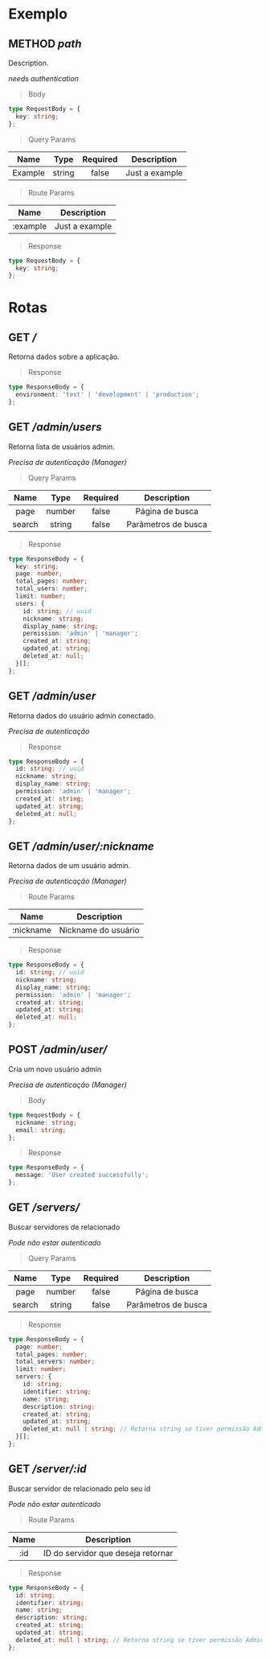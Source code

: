 # Exemplo

## METHOD _path_

Description.

_needs authentication_

> Body

```ts
type RequestBody = {
  key: string;
};
```

> Query Params

|  Name   |  Type  | Required |  Description   |
| :-----: | :----: | :------: | :------------: |
| Example | string |  false   | Just a example |

> Route Params

|   Name   |  Description   |
| :------: | :------------: |
| :example | Just a example |

> Response

```ts
type RequestBody = {
  key: string;
};
```

# Rotas

## GET _/_

Retorna dados sobre a aplicação.

> Response

```ts
type ResponseBody = {
  environment: 'test' | 'development' | 'production';
};
```

## GET _/admin/users_

Retorna lista de usuários admin.

_Precisa de autenticação (Manager)_

> Query Params

|  Name  |  Type  | Required |     Description     |
| :----: | :----: | :------: | :-----------------: |
|  page  | number |  false   |   Página de busca   |
| search | string |  false   | Parâmetros de busca |

> Response

```ts
type ResponseBody = {
  key: string;
  page: number;
  total_pages: number;
  total_users: number;
  limit: number;
  users: {
    id: string; // uuid
    nickname: string;
    display_name: string;
    permission: 'admin' | 'manager';
    created_at: string;
    updated_at: string;
    deleted_at: null;
  }[];
};
```

## GET _/admin/user_

Retorna dados do usuário admin conectado.

_Precisa de autenticação_

> Response

```ts
type ResponseBody = {
  id: string; // uuid
  nickname: string;
  display_name: string;
  permission: 'admin' | 'manager';
  created_at: string;
  updated_at: string;
  deleted_at: null;
};
```

## GET _/admin/user/:nickname_

Retorna dados de um usuário admin.

_Precisa de autenticação (Manager)_

> Route Params

|   Name    |     Description     |
| :-------: | :-----------------: |
| :nickname | Nickname do usuário |

> Response

```ts
type ResponseBody = {
  id: string; // uuid
  nickname: string;
  display_name: string;
  permission: 'admin' | 'manager';
  created_at: string;
  updated_at: string;
  deleted_at: null;
};
```

## POST _/admin/user/_

Cria um novo usuário admin

_Precisa de autenticação (Manager)_

> Body

```ts
type RequestBody = {
  nickname: string;
  email: string;
};
```

> Response

```ts
type ResponseBody = {
  message: 'User created successfully';
};
```

## GET _/servers/_

Buscar servidores de relacionado

_Pode não estar autenticado_

> Query Params

|  Name  |  Type  | Required |     Description     |
| :----: | :----: | :------: | :-----------------: |
|  page  | number |  false   |   Página de busca   |
| search | string |  false   | Parâmetros de busca |

> Response

```ts
type ResponseBody = {
  page: number;
  total_pages: number;
  total_servers: number;
  limit: number;
  servers: {
    id: string;
    identifier: string;
    name: string;
    description: string;
    created_at: string;
    updated_at: string;
    deleted_at: null | string; // Retorna string se tiver permissão Admin ou Manager
  }[];
};
```

## GET _/server/:id_

Buscar servidor de relacionado pelo seu id

_Pode não estar autenticado_

> Route Params

| Name |            Description             |
| :--: | :--------------------------------: |
| :id  | ID do servidor que deseja retornar |

> Response

```ts
type ResponseBody = {
  id: string;
  identifier: string;
  name: string;
  description: string;
  created_at: string;
  updated_at: string;
  deleted_at: null | string; // Retorna string se tiver permissão Admin ou Manager
};
```
